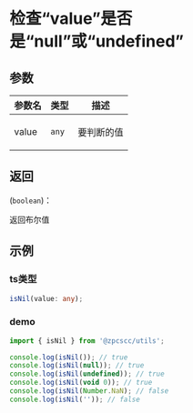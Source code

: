 # 检查“value”是否是“null”或“undefined”

## 参数

| 参数名 | 类型             | 描述              |
| ------ | ---------------- | ----------------- |
| value  | <code>any</code> | <p>要判断的值</p> |

## 返回

(<code>boolean</code>)：<p>返回布尔值</p>

## 示例

### ts类型

```typescript
isNil(value: any);
```

### demo

```typescript
import { isNil } from '@zpcscc/utils';

console.log(isNil()); // true
console.log(isNil(null)); // true
console.log(isNil(undefined)); // true
console.log(isNil(void 0)); // true
console.log(isNil(Number.NaN); // false
console.log(isNil('')); // false
```
